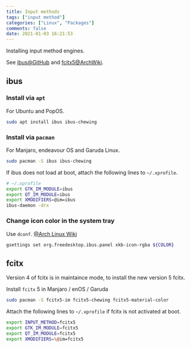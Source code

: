 ```yaml
---
title: Input methods
tags: ["input method"]
categories: ["Linux", "Packages"]
comments: false
date: 2021-01-03 16:21:53
---
```


Installing input method engines.

See [ibus@GitHub](https://github.com/ibus/ibus) and [fcitx5@ArchWiki](https://wiki.archlinux.org/index.php/Fcitx5).

<!--more-->

## ibus

### Install via `apt`

For Ubuntu and PopOS.

```bash
sudo apt install ibus ibus-chewing
```

### Install via `pacman`

For Manjaro, endeavour OS and Garuda Linux.

```bash
sudo pacman -S ibus ibus-chewing
```

If ibus does not load at boot, attach the following lines to `~/.xprofile`.

```bash
# ~/.xprofile
export GTK_IM_MODULE=ibus
export QT_IM_MODULE=ibus
export XMODIFIERS=@im=ibus
ibus-daemon -drx
```

### Change icon color in the system tray

Use `dconf`. [@Arch Linux Wiki](https://wiki.archlinux.org/index.php/IBus#Systray_language_icon_color)

```bash
gsettings set org.freedesktop.ibus.panel xkb-icon-rgba ${COLOR}
```

## fcitx

Version 4 of fcitx is in maintaince mode, to install the new version 5 fcitx.

Install `fcitx` 5 in Manjaro / enOS / Garuda

```bash
sudo pacman -S fcitx5-im fcitx5-chewing fcitx5-material-color
```

Attach the following lines to `~/.xprofile` if fcitx is not activated at boot.

```bash
export INPUT_METHOD=fcitx5
export GTK_IM_MODULE=fcitx5
export QT_IM_MODULE=fcitx5
export XMODIFIERS=\@im=fcitx5
```
